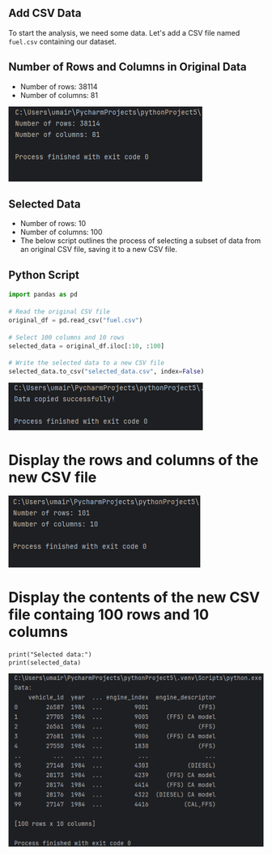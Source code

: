 
## Add CSV Data
To start the analysis, we need some data. Let's add a CSV file named `fuel.csv` containing our dataset.
## Number of Rows and Columns in Original Data
- Number of rows: 38114
- Number of columns: 81

![Data Screenshot](https://github.com/SyedaShafqat/100col10rows/blob/master/data.png)

## Selected Data
- Number of rows: 10
- Number of columns: 100
- The below script outlines the process of selecting a subset of data from an original CSV file, saving it to a new CSV file.

## Python Script
```python
import pandas as pd

# Read the original CSV file
original_df = pd.read_csv("fuel.csv")

# Select 100 columns and 10 rows
selected_data = original_df.iloc[:10, :100]

# Write the selected data to a new CSV file
selected_data.to_csv("selected_data.csv", index=False)
```
![Data Screenshot](https://github.com/SyedaShafqat/100col10rows/blob/master/fuel2.png)
# Display the rows and columns of the new CSV file
![Data Screenshot](https://github.com/SyedaShafqat/100col10rows/blob/master/fuel4.png)

# Display the contents of the new CSV file containg 100 rows and 10 columns
```
print("Selected data:")
print(selected_data)
```
![Data Screenshot](https://github.com/SyedaShafqat/100col10rows/blob/master/FUEL5.png)
